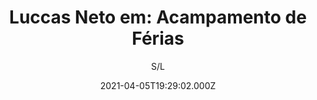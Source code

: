 ---
id: 'b3e214ef-ae76-4be8-bdeb-f7efbfe42388'
type: 'movie' # Filme, Série, Anime
title: "Luccas Neto em: Acampamento de Férias"
synopsis: ["Luccas e Gi vão passar as férias no acampamento onde acontece a Gincana mais famosa do mundo. O único problema é que os ‘implicantes’ também foram para lá… Um musical para todas as idades que vai dar férias ao mau humor.",
]
originalTitle: "Luccas Neto em: Acampamento de Férias"
date: '2021-04-05T19:29:02.000Z'
update: '2021-04-05T19:29:02.000Z'
releaseDate: '2019-07-27T03:00:00.000Z'
imdb:
  rating: '6.6' # 8.5
  id: '' # tt0470752
duration: '1h 21 Min'
trailer:
  urls: [
    'xHMd5mbfqaQ',
  ]
tags: ['1080p']
genre: ['Comédia'] #
quality: 'WEB-DL' # BluRay, WEB-DL, HDTV, WEB-DL4K, WEB-DLe
format: 'Mkv' # MKV, MP4, TS
audio: 'Português' # Dublado, Legendado, Dual Audio, Dub & Leg
subtitle: 'S/L' # Português, inglês,
size: '4.59 GB' # 4.8 GB
audioQuality: 10
videoQuality: 10
directors: []
#  - name: 'Lana Wachowski'
#    image: ''
#  - name: 'Lilly Wachowski'
#    image: ''
cast: []
#  - name: 'Keanu Reeves'
#    image: ''
#    characterName: 'Neo'
writers: []
#  - name: ''
#    image: ''
maturityRating:
  age: '' # L , 10, 12, 14, 16, 18
  topics: [''] # Violence, Illegal drugs, Inappropriate Language, Legal Drugs, Sexual Content, Extreme Violence
###########################################
download:
  
  - url: 'magnet:?xt=urn:btih:befd8baa8234b8673bcc51f2635120a71392987b&dn=LAPUMiA.Org%20-%20Luccas%20Neto%20em%20-%20Acampamento%20de%20F%c3%a9rias%202%202020%20(1080p-FULL)&tr=udp%3a%2f%2ftracker.opentrackr.org%3a1337%2fannounce&tr=udp%3a%2f%2ftracker.openbittorrent.com%3a80%2fannounce&tr=udp%3a%2f%2ftracker.trackerfix.com%3a80%2fannounce&tr=udp%3a%2f%2ftracker.coppersurfer.tk%3a6969%2fannounce&tr=udp%3a%2f%2ftracker.leechers-paradise.org%3a6969%2fannounce&tr=udp%3a%2f%2feddie4.nl%3a6969%2fannounce&tr=udp%3a%2f%2fp4p.arenabg.com%3a1337%2fannounce&tr=udp%3a%2f%2fexplodie.org%3a6969%2fannounce&tr=udp%3a%2f%2fzer0day.ch%3a1337%2fannounce'
    resolution: '1080p' # 720p, 1080p, 4K,
    audio: 'Dual Áudio' # Dublado, Legendado, Dual Audio
    size: '' # 4.8 GB
    quality: '' # BluRay, WEB-DL
    format: '' # MKV
images:
  cover: '/assets/movies/luccas-neto-em-acampamento-de-ferias.jpg'
  background: '/assets/movies/'
---